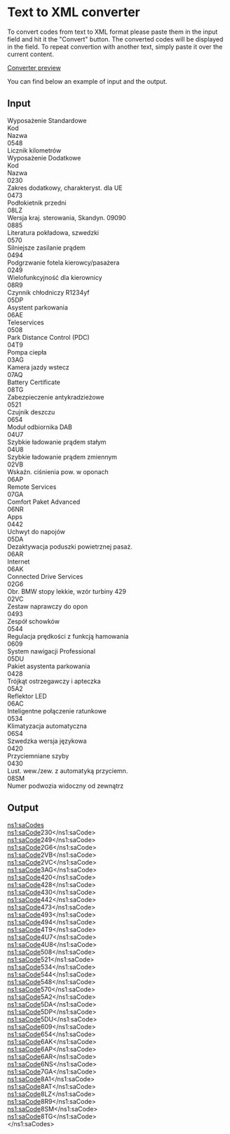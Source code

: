 # Text to XML converter

To convert codes from text to XML format please paste them in the input field and hit it the "Convert" button.
The converted codes will be displayed in the field.
To repeat convertion with another text, simply paste it over the current content.

[Converter preview](https://veejaypl.github.io/bmw-text-to-xml-converter/?fbclid=IwAR3T6SIXt6KMlm-fCNX9M5S47JchaWKwydu0G4wlUDqJWHP8ShlAma9ksCA)

You can find below an example of input and the output.

## Input

Wyposażenie Standardowe  
Kod  
Nazwa  
0548    
Licznik kilometrów  
Wyposażenie Dodatkowe  
Kod  
Nazwa  
0230  
Zakres dodatkowy, charakteryst. dla UE  
0473  
Podłokietnik przedni  
08LZ  
Wersja kraj. sterowania, Skandyn. 09090  
0885  
Literatura pokładowa, szwedzki  
0570  
Silniejsze zasilanie prądem  
0494  
Podgrzwanie fotela kierowcy/pasażera  
0249  
Wielofunkcyjność dla kierownicy  
08R9  
Czynnik chłodniczy R1234yf  
05DP  
Asystent parkowania  
06AE  
Teleservices  
0508  
Park Distance Control (PDC)  
04T9  
Pompa ciepła  
03AG  
Kamera jazdy wstecz  
07AQ  
Battery Certificate  
08TG  
Zabezpieczenie antykradzieżowe  
0521  
Czujnik deszczu  
0654  
Moduł odbiornika DAB  
04U7  
Szybkie ładowanie prądem stałym  
04U8  
Szybkie ładowanie prądem zmiennym  
02VB  
Wskaźn. ciśnienia pow. w oponach  
06AP  
Remote Services  
07GA  
Comfort Paket Advanced  
06NR  
Apps  
0442  
Uchwyt do napojów  
05DA  
Dezaktywacja poduszki powietrznej pasaż.  
06AR  
Internet  
06AK  
Connected Drive Services  
02G6  
Obr. BMW stopy lekkie, wzór turbiny 429  
02VC  
Zestaw naprawczy do opon  
0493  
Zespół schowków  
0544  
Regulacja prędkości z funkcją hamowania  
0609  
System nawigacji Professional  
05DU  
Pakiet asystenta parkowania  
0428  
Trójkąt ostrzegawczy i apteczka  
05A2  
Reflektor LED  
06AC  
Inteligentne połączenie ratunkowe  
0534  
Klimatyzacja automatyczna  
06S4  
Szwedzka wersja językowa  
0420  
Przyciemniane szyby  
0430  
Lust. wew./zew. z automatyką przyciemn.  
08SM  
Numer podwozia widoczny od zewnątrz  

## Output

<ns1:saCodes>  
<ns1:saCode>230</ns1:saCode>  
<ns1:saCode>249</ns1:saCode>  
<ns1:saCode>2G6</ns1:saCode>  
<ns1:saCode>2VB</ns1:saCode>  
<ns1:saCode>2VC</ns1:saCode>  
<ns1:saCode>3AG</ns1:saCode>  
<ns1:saCode>420</ns1:saCode>  
<ns1:saCode>428</ns1:saCode>  
<ns1:saCode>430</ns1:saCode>  
<ns1:saCode>442</ns1:saCode>  
<ns1:saCode>473</ns1:saCode>  
<ns1:saCode>493</ns1:saCode>  
<ns1:saCode>494</ns1:saCode>  
<ns1:saCode>4T9</ns1:saCode>  
<ns1:saCode>4U7</ns1:saCode>  
<ns1:saCode>4U8</ns1:saCode>  
<ns1:saCode>508</ns1:saCode>  
<ns1:saCode>521</ns1:saCode>  
<ns1:saCode>534</ns1:saCode>  
<ns1:saCode>544</ns1:saCode>  
<ns1:saCode>548</ns1:saCode>  
<ns1:saCode>570</ns1:saCode>  
<ns1:saCode>5A2</ns1:saCode>  
<ns1:saCode>5DA</ns1:saCode>  
<ns1:saCode>5DP</ns1:saCode>  
<ns1:saCode>5DU</ns1:saCode>  
<ns1:saCode>609</ns1:saCode>  
<ns1:saCode>654</ns1:saCode>  
<ns1:saCode>6AK</ns1:saCode>  
<ns1:saCode>6AP</ns1:saCode>  
<ns1:saCode>6AR</ns1:saCode>  
<ns1:saCode>6NS</ns1:saCode>  
<ns1:saCode>7GA</ns1:saCode>  
<ns1:saCode>8A1</ns1:saCode>  
<ns1:saCode>8AT</ns1:saCode>  
<ns1:saCode>8LZ</ns1:saCode>  
<ns1:saCode>8R9</ns1:saCode>  
<ns1:saCode>8SM</ns1:saCode>  
<ns1:saCode>8TG</ns1:saCode>  
</ns1:saCodes>  
